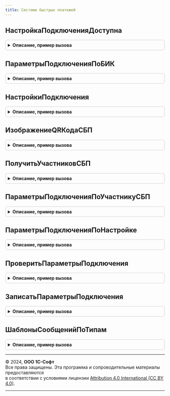 ```yaml
---
title: Система быстрых платежей
---
```



## НастройкаПодключенияДоступна
<details style="margin: 1em 0; padding: 0.5em; border: 1px solid #ccc; border-radius: 6px;">

<summary style="font-weight: bold; cursor: pointer;">Описание, пример вызова</summary>

```bsl

// Определяет доступность использования функциональности подключения
// к СБП на основании прав доступа пользователя.
//
// Возвращаемое значение:
//  Булево - если Истина, настройка подключения к Системе быстрых платежей доступна.
//
Функция НастройкаПодключенияДоступна() Экспорт
```

Пример вызова
```bsl
Результат = СистемаБыстрыхПлатежей.НастройкаПодключенияДоступна() 
```
</details>

## ПараметрыПодключенияПоБИК
<details style="margin: 1em 0; padding: 0.5em; border: 1px solid #ccc; border-radius: 6px;">

<summary style="font-weight: bold; cursor: pointer;">Описание, пример вызова</summary>

```bsl

// Определяет возможность настройки подключения к Системе быстрых платежей.
//
// Параметры:
//  БИК - Строка - идентификатор банка;
//
// Возвращаемое значение:
//  Структура - настройки подключения:
//    * ИнтеграцияДоступнаСБПc2b - Булево - если Истина, участник СБП интегрирован;
//    * ПараметрыУчастникаСБП - Структура, Неопределено - информация об участие СБП:
//      ** Наименование - Строка - имя банка участника СБП;
//      ** НастройкаПодключения  - Массив из НастройкиПодключенияКСистемеБыстрыхПлатежей - список настроек подключения;
//      ** Идентификатор  - Строка - идентификатор участника СБП;
//
Функция ПараметрыПодключенияПоБИК(БИК) Экспорт
```

Пример вызова
```bsl
Результат = СистемаБыстрыхПлатежей.ПараметрыПодключенияПоБИК(БИК) 
```
</details>

## НастройкиПодключения
<details style="margin: 1em 0; padding: 0.5em; border: 1px solid #ccc; border-radius: 6px;">

<summary style="font-weight: bold; cursor: pointer;">Описание, пример вызова</summary>

```bsl

// Определяет доступность операций для настройки подключения к СБП. В сценариях оплаты
// различных участников СБП существуют отличия, поэтому ряд операций могут
// быть запрещены для выполнения. Метод следует использовать для настройки
// элементов форм оплаты и возвратов и получение общих настроек подключения.
//
// Параметры:
//  Настройка - СправочникСсылка.НастройкиПодключенияКСистемеБыстрыхПлатежей -
//                  настройка выполнения операции СБП.
//
// Возвращаемое значение:
//  Структура - общие настройки и информация о доступных операциях:
//    * Идентификатор - Строка - строковый идентификатор или участника СБП;
//    * СинонимСистемы - Строка - синоним для печати;
//    * Используется - Булево - признак активности настройки;
//    * ИНН - Строка - ИНН участника СБП;
//    * БИК - Массив из Строка - список БИК участника СБП;
//    * Наименование - Строка - наименование участника СБП;
//    * НастройкиСБПc2b - Структура - настройки выполнения переводов c2b:
//       ** Переводыc2b - Булево - признак доступности переводов СБП c2b;
//       ** КассовыеСсылки - Булево - признак доступности использования кассовых ссылок;
//       ** ПлатежныйАгрегатор - Булево - настроена интеграция с платежным агрегатором;
//       ** УчастникСБПВозврата - Булево - признак доступности возврата оплаты
//          на счет отличный отчета оплаты. Для получения списка доступных участников
//          следует использовать метод ПереводыСБПc2b.УчастникиСБПДляВозврата;
//       ** ПодключениеКассовойСсылки - Булево - определяет доступность подключения кассовой ссылки.
//
Функция НастройкиПодключения(Настройка) Экспорт
```

Пример вызова
```bsl
Результат = СистемаБыстрыхПлатежей.НастройкиПодключения(Настройка) 
```
</details>

## ИзображениеQRКодаСБП
<details style="margin: 1em 0; padding: 0.5em; border: 1px solid #ccc; border-radius: 6px;">

<summary style="font-weight: bold; cursor: pointer;">Описание, пример вызова</summary>

```bsl

// Формирование изображения идентификатора оплаты (QR-кода).
//
// Параметры:
//  ФункциональнаяСсылка - Строка - идентификатор оплаты;
//  Размер - Число - размер QR-кода в пикселях;
//  ТипПечати - Число - вариант печати QR-кода. В зависимости от выбранного варианта
//    печати подбирается картина с логотипом Системы быстрых платежей. Возможные варианты:
//      - 0 - печать на цветном принтере;
//      - 1 - монохромная печать;
//      - 2 - черно-белая печать;
//      - 3 - без логотипа.
//
// Возвращаемое значение:
//  ДвоичныеДанные - данные изображения QR-кода.
//
Функция ИзображениеQRКодаСБП(ФункциональнаяСсылка, Размер, ТипПечати = 0) Экспорт
```

Пример вызова
```bsl
Результат = СистемаБыстрыхПлатежей.ИзображениеQRКодаСБП(ФункциональнаяСсылка, Размер, ТипПечати);
```
</details>

## ПолучитьУчастниковСБП
<details style="margin: 1em 0; padding: 0.5em; border: 1px solid #ccc; border-radius: 6px;">

<summary style="font-weight: bold; cursor: pointer;">Описание, пример вызова</summary>

```bsl

// Возвращает список участников СБП.
//
// Возвращаемое значение:
//  Структура - результат запроса:
//   * ДанныеУчастников - Соответствие - Содержит описание данных участников СБП
//      ** Ключ - Строка - идентификатор участника СБП.
//      ** Значение - Структура - Описание параметров участника СБП.
//          *** Представление - Строка - Представление участника СБП для пользователя.
//          *** АдресСтраницыПодключения - Строка - Адрес страницы подключения к участнику СБП.
//          *** ТекстПредупреждения - Строка - Представление участника СБП для пользователя.
//          *** ИНН - Строка - ИНН участника СБП.
//          *** БИК - Массив Из Строк - Массив БИК участника СБП;
//          *** АдресСтраницыЗаявки - Строка - адресе страницы отправки заявки;
//          *** ПартнерАгентаСБП - Булево - признак подключения банка партнера Агента ТСП.
//   * Ошибка - Булево, Истина - если задание завершено с ошибкой.
//   * СообщениеОбОшибке - Строка, Форматированная строка - сообщение об ошибке для пользователя.
//   * ИнформацияОбОшибке - Строка, Форматированная строка - сообщение об ошибке для администратора.
//
Функция ПолучитьУчастниковСБП() Экспорт
```

Пример вызова
```bsl
Результат = СистемаБыстрыхПлатежей.ПолучитьУчастниковСБП() 
```
</details>

## ПараметрыПодключенияПоУчастникуСБП
<details style="margin: 1em 0; padding: 0.5em; border: 1px solid #ccc; border-radius: 6px;">

<summary style="font-weight: bold; cursor: pointer;">Описание, пример вызова</summary>

```bsl

// Возвращает параметры подключения, оплаты и аутентификации для участника СБП.
//
// Параметры:
//  УчастникСБП - Строка - идентификатор участника СБП для которого получается настройка.
//
// Возвращаемое значение:
//  Структура - результат выполнения:
//   * ПараметрыНастройкиПодключения - Массив из Структура - содержит описание и значения полей реквизитов справочника
//       "НастройкиПодключенияКСистемеБыстрыхПлатежей".
//   * ПараметрыОплаты - Структура - настройки приема оплат:
//      ** c2b - Массив из Структура, Неопределено - содержит описание и значения полей регистра сведений,
//         хранящего данные о настройках оплат.
//   * ПараметрыАутентификации - Массив из Структура - описание и значения параметров аутентификации.
//
Функция ПараметрыПодключенияПоУчастникуСБП(УчастникСБП) Экспорт
```

Пример вызова
```bsl
Результат = СистемаБыстрыхПлатежей.ПараметрыПодключенияПоУчастникуСБП(УчастникСБП) 
```
</details>

## ПараметрыПодключенияПоНастройке
<details style="margin: 1em 0; padding: 0.5em; border: 1px solid #ccc; border-radius: 6px;">

<summary style="font-weight: bold; cursor: pointer;">Описание, пример вызова</summary>

```bsl

// Возвращает параметры подключения, оплаты и аутентификации для переданного по ссылке элемента справочника
// "НастройкиПодключенияКСистемеБыстрыхПлатежей".
//
// Параметры:
//  НастройкаПодключения - СправочникСсылка.НастройкиПодключенияКСистемеБыстрыхПлатежей - ссылка на элемент справочника
//    для которого нужно получить параметры подключения.
//
// Возвращаемое значение:
//  Структура - результат выполнения:
//   * ПараметрыНастройкиПодключения - Массив из Структура - содержит описание и значения полей реквизитов элемента справочника
//       "НастройкиПодключенияКСистемеБыстрыхПлатежей";
//   * ПараметрыОплаты - Структура - настройки приема оплат:
//      ** c2b - Массив из Структура, Неопределено - содержит описание и значения полей регистра сведений,
//         хранящего данные о настройках оплат.
//   * ПараметрыАутентификации - Массив из Структура - описание и значения параметров аутентификации.
//
Функция ПараметрыПодключенияПоНастройке(НастройкаПодключения) Экспорт
```

Пример вызова
```bsl
Результат = СистемаБыстрыхПлатежей.ПараметрыПодключенияПоНастройке(НастройкаПодключения) 
```
</details>

## ПроверитьПараметрыПодключения
<details style="margin: 1em 0; padding: 0.5em; border: 1px solid #ccc; border-radius: 6px;">

<summary style="font-weight: bold; cursor: pointer;">Описание, пример вызова</summary>

```bsl

// Возвращает результат проверки подключения по переданным параметрам.
//
// Параметры:
//  ИдентификаторУчастника - Строка - идентификатор участника СБП для которого производится настройка.
//  ПараметрыАутентификации - Массив из Структура - описание и значения параметров аутентификации.
//
// Возвращаемое значение:
//  Структура - результат проверки параметров подключения:
//   * ПодключениеУстановлено - Булево, Истина - если подключение выполнено успешно;
//   * СообщениеОбОшибке - Строка, ФорматированнаяСтрока - сообщение об ошибке для пользователя.
//
Функция ПроверитьПараметрыПодключения( Экспорт
```

Пример вызова
```bsl
Результат = СистемаБыстрыхПлатежей.ПроверитьПараметрыПодключения();
```
</details>

## ЗаписатьПараметрыПодключения
<details style="margin: 1em 0; padding: 0.5em; border: 1px solid #ccc; border-radius: 6px;">

<summary style="font-weight: bold; cursor: pointer;">Описание, пример вызова</summary>

```bsl

// Сохраняет настройки подключения к СБП в информационную базу.
//
// Параметры:
//  НастройкаПодключения - СправочникСсылка.НастройкиПодключенияКСистемеБыстрыхПлатежей - ссылка на элемент справочника,
//    данные которого нужно записать. Пустая, если нужно записать новый элемент.
//  НастройкиЗаполнения - Структура - описание сохраняемых данных:
//   * ПараметрыНастройкиПодключения - Массив из Структура - содержит описание и значения полей реквизитов элемента справочника
//       "НастройкиПодключенияКСистемеБыстрыхПлатежей";
//   * ПараметрыОплаты - Структура - настройки приема оплат:
//      ** c2b - Массив из Структура, Неопределено - содержит описание и значения полей регистра сведений,
//         хранящего данные о настройках оплат.
//   * ПараметрыАутентификации - Массив из Структура - описание и значения параметров аутентификации.
//  ИдентификаторУчастника - Строка - идентификатор участника СБП для которого производится настройка.
//
// Возвращаемое значение:
//  Структура - результат создания торговой точки:
//   * НастройкаПодключения - СправочникСсылка.НастройкиПодключенияКСистемеБыстрыхПлатежей - ссылка на элемент справочника;
//   * Ошибка - Булево - признак ошибки сохранения;
//   * СообщениеОбОшибке  - Строка, ФорматированнаяСтрока - сообщение об ошибке для пользователя;
//   * ИнформацияОбОшибке - Строка, ФорматированнаяСтрока - сообщение об ошибке для администратора.
//
Функция ЗаписатьПараметрыПодключения( Экспорт
```

Пример вызова
```bsl
Результат = СистемаБыстрыхПлатежей.ЗаписатьПараметрыПодключения();
```
</details>

## ШаблоныСообщенийПоТипам
<details style="margin: 1em 0; padding: 0.5em; border: 1px solid #ccc; border-radius: 6px;">

<summary style="font-weight: bold; cursor: pointer;">Описание, пример вызова</summary>

```bsl

// Возвращает перечень предопределенных шаблонов сообщений подсистемы, структурированный по типам назначения.
//
// Возвращаемое значение:
//  Структура - перечень предопределенных шаблонов сообщений подсистемы, структурированный по сценариям перевода.
//   * c2b - Структура - перечень предопределенных шаблонов сообщений c2b сценария,
//       структурированный по типам назначения.
//     ** Ключ - Строка - тип назначения шаблона, может принимать значения - Письмо, SMS.
//     ** Значение - Массив из СправочникСсылка.ШаблоныСообщений - перечень предопределенных шаблонов по типу.
//
Функция ШаблоныСообщенийПоТипам() Экспорт
```

Пример вызова
```bsl
Результат = СистемаБыстрыхПлатежей.ШаблоныСообщенийПоТипам() 
```
</details>

---

© 2024, **ООО 1С-Софт**  
Все права защищены. Эта программа и сопроводительные материалы предоставляются  
в соответствии с условиями лицензии [Attribution 4.0 International (CC BY 4.0)](https://creativecommons.org/licenses/by/4.0/legalcode).

---
